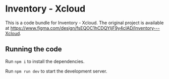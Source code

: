 
  # Inventory - Xcloud

  This is a code bundle for Inventory - Xcloud. The original project is available at https://www.figma.com/design/fsEQOC1hCDQYIjF9y4cIAD/Inventory---Xcloud.

  ## Running the code

  Run `npm i` to install the dependencies.

  Run `npm run dev` to start the development server.
  
